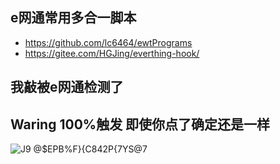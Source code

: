 ## e网通常用多合一脚本
- https://github.com/lc6464/ewtPrograms
- https://gitee.com/HGJing/everthing-hook/
## 我敲被e网通检测了
## Waring 100%触发 即使你点了确定还是一样
![J9 @$EPB%F}{C842P{7YS@7](https://user-images.githubusercontent.com/102905510/185268756-34df6899-9cd6-4c82-9ee8-348f774a246c.png)
